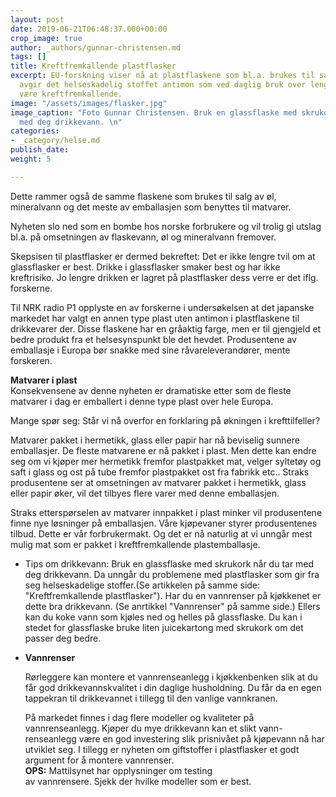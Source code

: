 ```yaml
---
layout: post
date: 2019-06-21T06:48:37.000+00:00
crop_image: true
author: _authors/gunnar-christensen.md
tags: []
title: Kreftfremkallende plastflasker
excerpt: EU-forskning viser nå at plastflaskene som bl.a. brukes til salg av drikkevann
  avgir det helseskadelig stoffet antimon som ved daglig bruk over lengre tid kan
  være kreftfremkallende.
image: "/assets/images/flasker.jpg"
image_caption: "Foto Gunnar Christensen. Bruk en glassflaske med skrukork når du tar
  med deg drikkevann. \n"
categories:
- _category/helse.md
publish_date: 
weight: 5

---
```

Dette rammer også de samme flaskene som brukes til salg av øl, mineralvann og det meste av emballasjen som benyttes til matvarer.

Nyheten slo ned som en bombe hos norske forbrukere og vil trolig gi utslag bl.a. på omsetningen av flaskevann, øl og mineralvann fremover.

Skepsisen til plastflasker er dermed bekreftet: Det er ikke lengre tvil om at glassflasker er best. Drikke i glassflasker smaker best og har ikke kreftrisiko. Jo lengre drikken er lagret på plastflasker dess verre er det iflg. forskerne.

Til NRK radio P1 opplyste en av forskerne i undersøkelsen at det japanske markedet har valgt en annen type plast uten antimon i plastflaskene til drikkevarer der. Disse flaskene har en gråaktig farge, men er til gjengjeld et bedre produkt fra et helsesynspunkt ble det hevdet. Produsentene av emballasje i Europa bør snakke med sine råvareleverandører, mente forskeren.

**Matvarer i plast**  
Konsekvensene av denne nyheten er dramatiske etter som de fleste matvarer i dag er emballert i denne type plast over hele Europa.

Mange spør seg: Står vi nå overfor en forklaring på økningen i krefttilfeller?

Matvarer pakket i hermetikk, glass eller papir har nå beviselig sunnere emballasjer. De fleste matvarene er nå pakket i plast. Men dette kan endre seg om vi kjøper mer hermetikk fremfor plastpakket mat, velger syltetøy og saft i glass og ost på tube fremfor plastpakket ost fra fabrikk etc.. Straks produsentene ser at omsetningen av matvarer pakket i hermetikk, glass eller papir øker, vil det tilbyes flere varer med denne emballasjen.

Straks etterspørselen av matvarer innpakket i plast minker vil produsentene finne nye løsninger på emballasjen. Våre kjøpevaner styrer produsentenes tilbud. Dette er vår forbrukermakt. Og det er nå naturlig at vi unngår mest mulig mat som er pakket i kreftfremkallende plastemballasje.

* Tips om drikkevann: Bruk en glassflaske med skrukork når du tar med deg drikkevann. Da unngår du problemene med plastflasker som gir fra seg helseskadelige stoffer.(Se artikkelen på samme side: "Kreftfremkallende plastflasker"). Har du en vannrenser på kjøkkenet er dette bra drikkevann. (Se anrtikkel "Vannrenser" på samme side.) Ellers kan du koke vann som kjøles ned og helles på glassflaske. Du kan i stedet for glassflaske bruke liten juicekartong med skrukork om det passer deg bedre.  
* **Vannrenser**

  Rørleggere kan montere et vannrenseanlegg i kjøkkenbenken slik at du får god drikkevannskvalitet i din daglige husholdning. Du får da en egen tappekran til drikkevannet i tillegg til den vanlige vannkranen.

  På markedet finnes i dag flere modeller og kvaliteter på vannrenseanlegg. Kjøper du mye drikkevann kan et slikt vann-renseanlegg være en god investering slik prisnivået på kjøpevann nå har utviklet seg. I tillegg er nyheten om giftstoffer i plastflasker et godt argument for å montere vannrenser.  
  **OPS:** Mattilsynet har opplysninger om testing  
  av vannrensere. Sjekk der hvilke modeller som er best.